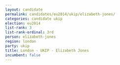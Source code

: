 ```yaml
---
layout: candidate
permalink: candidates/eu2014/ukip/elizabeth-jones/
categories: candidate ukip
election: eu2014
list-rank: 3
list-rank-ordinal: 3rd
person: elizabeth-jones
region: london
party: ukip
title: London - UKIP - Elizabeth Jones
incumbent: false
---
```

